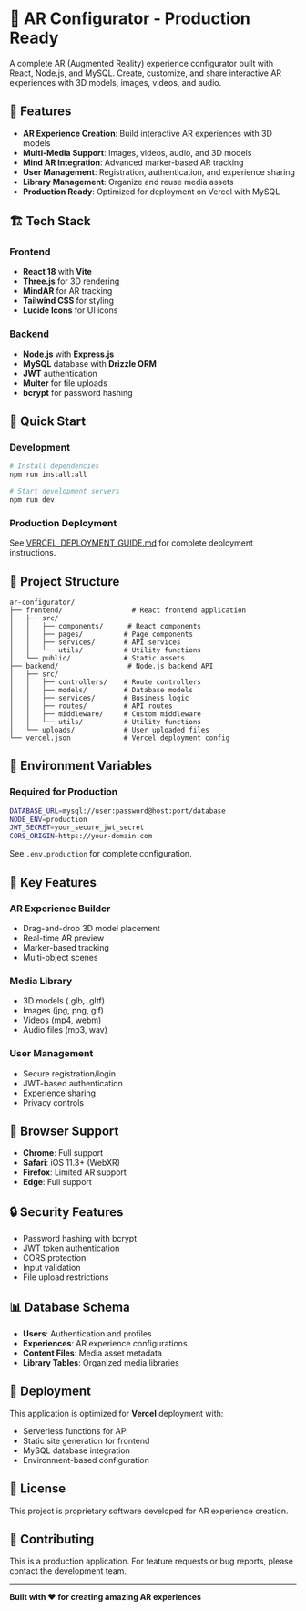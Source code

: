 # 🎯 AR Configurator - Production Ready

A complete AR (Augmented Reality) experience configurator built with React, Node.js, and MySQL. Create, customize, and share interactive AR experiences with 3D models, images, videos, and audio.

## 🚀 Features

- **AR Experience Creation**: Build interactive AR experiences with 3D models
- **Multi-Media Support**: Images, videos, audio, and 3D models
- **Mind AR Integration**: Advanced marker-based AR tracking
- **User Management**: Registration, authentication, and experience sharing
- **Library Management**: Organize and reuse media assets
- **Production Ready**: Optimized for deployment on Vercel with MySQL

## 🏗️ Tech Stack

### Frontend
- **React 18** with **Vite**
- **Three.js** for 3D rendering
- **MindAR** for AR tracking
- **Tailwind CSS** for styling
- **Lucide Icons** for UI icons

### Backend
- **Node.js** with **Express.js**
- **MySQL** database with **Drizzle ORM**
- **JWT** authentication
- **Multer** for file uploads
- **bcrypt** for password hashing

## 🚀 Quick Start

### Development
```bash
# Install dependencies
npm run install:all

# Start development servers
npm run dev
```

### Production Deployment
See [VERCEL_DEPLOYMENT_GUIDE.md](./VERCEL_DEPLOYMENT_GUIDE.md) for complete deployment instructions.

## 📁 Project Structure

```
ar-configurator/
├── frontend/                 # React frontend application
│   ├── src/
│   │   ├── components/      # React components
│   │   ├── pages/          # Page components
│   │   ├── services/       # API services
│   │   └── utils/          # Utility functions
│   └── public/             # Static assets
├── backend/                 # Node.js backend API
│   ├── src/
│   │   ├── controllers/    # Route controllers
│   │   ├── models/         # Database models
│   │   ├── services/       # Business logic
│   │   ├── routes/         # API routes
│   │   ├── middleware/     # Custom middleware
│   │   └── utils/          # Utility functions
│   └── uploads/            # User uploaded files
└── vercel.json             # Vercel deployment config
```

## 🔧 Environment Variables

### Required for Production
```bash
DATABASE_URL=mysql://user:password@host:port/database
NODE_ENV=production
JWT_SECRET=your_secure_jwt_secret
CORS_ORIGIN=https://your-domain.com
```

See `.env.production` for complete configuration.

## 🎯 Key Features

### AR Experience Builder
- Drag-and-drop 3D model placement
- Real-time AR preview
- Marker-based tracking
- Multi-object scenes

### Media Library
- 3D models (.glb, .gltf)
- Images (jpg, png, gif)
- Videos (mp4, webm)
- Audio files (mp3, wav)

### User Management
- Secure registration/login
- JWT-based authentication
- Experience sharing
- Privacy controls

## 📱 Browser Support

- **Chrome**: Full support
- **Safari**: iOS 11.3+ (WebXR)
- **Firefox**: Limited AR support
- **Edge**: Full support

## 🔒 Security Features

- Password hashing with bcrypt
- JWT token authentication
- CORS protection
- Input validation
- File upload restrictions

## 📊 Database Schema

- **Users**: Authentication and profiles
- **Experiences**: AR experience configurations
- **Content Files**: Media asset metadata
- **Library Tables**: Organized media libraries

## 🚀 Deployment

This application is optimized for **Vercel** deployment with:
- Serverless functions for API
- Static site generation for frontend
- MySQL database integration
- Environment-based configuration

## 📄 License

This project is proprietary software developed for AR experience creation.

## 🤝 Contributing

This is a production application. For feature requests or bug reports, please contact the development team.

---

**Built with ❤️ for creating amazing AR experiences**